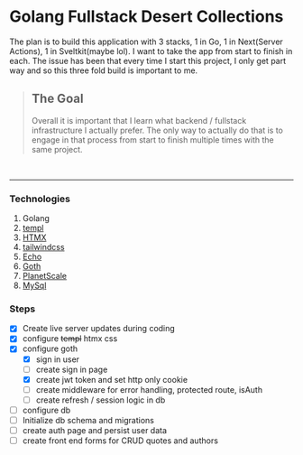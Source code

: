 # Golang Fullstack Desert Collections

The plan is to build this application with 3 stacks, 1 in Go, 1 in Next(Server Actions), 1 in Sveltkit(maybe lol). I want to take the app from start to finish in each.
The issue has been that every time I start this project, I only get part way and so this three fold build is important to me.

> ## The Goal
>
> Overall it is important that I learn what backend / fullstack infrastructure I actually prefer.
> The only way to actually do that is to engage in that process from start to finish multiple times with the same project.

<br/>

---

### Technologies

1. Golang
2. [templ](https://templ.guide/)
3. [HTMX](https://htmx.org/)
4. [tailwindcss](https://tailwindcss.com/docs/installation)
5. [Echo](https://echo.labstack.com/docs)
6. [Goth](https://github.com/markbates/goth)
7. [PlanetScale](https://planetscale.com/docs/tutorials/planetscale-quick-start-guide)
8. [MySql](https://dev.mysql.com/doc/refman/8.0/en/programs.html)

### Steps

- [x] Create live server updates during coding
- [x] configure ~~templ~~ htmx css
- [x] configure goth
  - [x] sign in user
  - [ ] create sign in page
  - [x] create jwt token and set http only cookie
  - [ ] create middleware for error handling, protected route, isAuth
  - [ ] create refresh / session logic in db
- [ ] configure db
- [ ] Initialize db schema and migrations
- [ ] create auth page and persist user data
- [ ] create front end forms for CRUD quotes and authors
